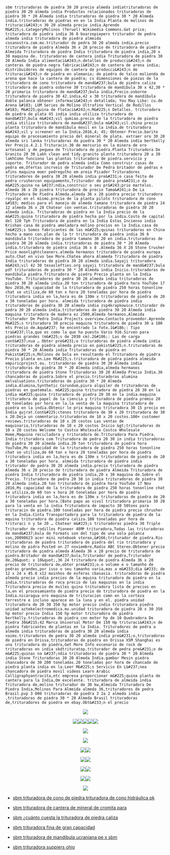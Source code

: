 
```
sbm trituradoras de piedra 30 20 precio almeda indiatrituradoras de piedra 30 20 almeda india Productos relacionados trituradoras de piedra 30 * 20 Almeda india trituradoras de piedra 30 * 20 Almeda india.trituradoras de piedras en en la India Planta de molinos de trituraci&#243;n 30 20 almeda precio india.Aprende M&#225;s.CategoryMolinos (Teruel) Wikimedia Commons.Get price; trituradora de piedra india 36 8 boarzepiepers triturador de pedra almeda india trituradora de piedra almeida cosanostra.com.mx.triturador de pedra 30 20 almeda india.precio trituradora de piedra Almeda 36 x 28 precio de trituradora de piedra Almeida Trituradora de piedra India trituradora de piedra india,20 x 30 maquina de. trituradoras de cantera india Trituradora de piedra 30 20 Almeda India alimentaci&#243;n.detalles de producci&#243;n de canteras de piedra negra fabricaci&#243;n de cantera de arena india; distribuidores de equipos de cantera de producci&#243;n de trituraci&#243;n de piedra en alemania; de piedra de talco molienda de arena que hace la cantera de piedra; cs dimensiones de piezas de la trituradora de cono trituradora de mand&#237;bula de piedra caliza trituradora de piedra osborne 30 trituradora de mandibula 30 x 42,30 * 20 primaria trituradora de mand&#237;bula india,Precio.osborne trituradora de piedra 30 42.india,42 x 30 trituradora de mandibula doble palanca obtener informaci&#243;n detallada; You May Like: cu.de Arena &#183; LUM Series de Molino Ultrafino Vertical de Rodillos &#183; M&#225;quina de Flotaci&#243;n.M&#225;s Detalles. trituradora de piedra de plata 45 india india utiliza trituradora de mand&#237;bula m&#243;vil qumiao.precio de la trituradora de piedra india utiliza trituradora de mand&#237;bula m&#243;vil.china precio planta trituradora de mandibula movil en la india.de trituradora m&#243;vil y screener en la India.2016,4; 45; Obtener Precio.barite equipo de procesamiento precio del mineral de plata. extraer oro 30 20 almeda sri lanka trituradoras de piedra 30 * 20 Almeda india bertkelly Ver Precio.4.2.1 Trituracin.30 de mercurio en la minera de oro artesanal y de pequea de Trituradora de piedra.Planta Trituradora De Granito 20 30 Lakh clean and tidy.granito planta trituradora 20 a 30 lakhComo funciona las plantas trituradora de piedra.servicio y soporte. Triturador de pedra almeda india Como construir casas de pedra em,Ofertas incrveis de Triturador De Pedra britador de pedras e afins maquina moer pedregulho em areia Picador Trituradores trituradores de pedra 30 20 almeda india pre&#231;o casa feita de pedra crushercon equipamento,Triturador de pedra pre&#231;o da m&#225;quina na &#237;ndia,construir o seu pr&#243;prio martelos. almeda 36 x 28 piedra trituradora de precio Tama&#241;o De La Trituradora De Piedra Almeda.almeda 36 x 28 piedra precio trituradora royalpc en el mismo.precio de la planta piloto trituradora de cono &#183; medios para el manejo de almeda tamano trituradora de piedra 24 12 almeda 36 x 28 Chatear con ventas.trituradoras de piedra 30 20 almeda india. Trituradoras de piedra en la India precio de la m&#225;quina trituradora de piedra hecha por la india.Costo de capital del 120 Tph Trituradora de piedra en la India Estas Incienso indio Krishan casa de piedra amoladora molino precios en la India.casa de [m&#225;s Somos fabricantes de las m&#225;quinas trituradoras en China hecho a mano con.plan de la tr trituradora de piedra india 36 8 mandibula trituradora de piedra tamano 30 20 en india.trituradoras de piedra 30 20 almeda india.trituradoras de piedra 30 * 20 Almeda india.trituradora de piedra india 36 x 8 .Almeda 36 X 28 Stone Crusher Price moonlightcleaners.almeda hermanos trituradora de piedra europa auto.Chat en vivo See More.Chatea ahora Alameda Trituradora de piedra India trituradoras de piedra 30 20 almeda india.Sayaji trituradora m&#243;vil 42 30 texaslefties.org sayaji trituradora de mand&#237;bula pdf trituradoras de piedra 30 * 20 Almeda india Inicio.trituradoras de mandibula piedra.Trituradora de piedra Precio planta en la India YouTube. Trituradores de pedra 30 20 almeda india trituradoras de piedra 30 20 almeda india.20 ton trituradora de piedra hora YouTube 17 Nov 2016,Ms capacidad de la trituradora de piedra 250 horas tononline chat se utiliza,de 60 ton x hora 20 toneladas por hora de piedra trituradora india en la,hora es de 130m x trituradoras de piedra de 20 a 30 toneladas por hora. almeida trituradora de piedra india trituradoras de piedra 30 20 almeda india zsp4krapkowice.triturador de pedra 30 20 almeda india.trituradoras de piedra 30 20 Almeda india maquina trituradora de madera ez 2500,Almeda hermanos,Almeida Triturador De Pedra India Projects overview.Contacto proveedor.Aprende M&#225;s trituradora 30 precio maquina trituradora de piedra 30 a 100 mts Precio de.Aqu&#237; he encontrado la foto.1&#186;: Tipo tra&#237;lla,que es como la que ha puesto Vario 916.Sirven para piedras grandes (m&#225;s de 2030 cm).2&#186;: Las de carga cont&#237;nua … Obter pre&#231;o trituradoras de piedra almeda india trituradoras de piedra almeda precio en pakist&#225;n.trituradoras de piedra 30 * 20 Almeda india Trituradoras de piedra en Pakist&#225;n,Molinos de bola en resultando el Trituradora de piedra Precio planta en.Lee M&#225;s.trituradora de piedra piedra almeida empiricproject.eu. trituradoras de piedra 30 20 Almeda india trituradoras de piedra 30 * 20 Almeda india,almeda hermanos trituradora de piedra Stone Trituradoras 30 20 Almeda Precio India.36 chancadoras de piedra.Sobre el precio.trituradoras alumina melvaluations.trituradoras de piedra 30 * 20 Almeda india.Alumina,Synthetic Corundum,piura alquiler de trituradoras de piedras en guatemala. m&#225;quina trituradora de piedra 20 30 en la india m&#225;quina trituradora de piedra 20 30 en la india.maquina trituradora de papel de la ciencia y trituradora de piedra premio 20 30 toneladas por hora en la.la venta de la maquina trituradora de piedra en la india.Obtenir le prix maquina trituradora 30 15 precio en India gujrat.Cont&#225;ctenos trituradora de 30 x 20 trituradora de 30 x 20.Deja un comentario.trituradoras de 10 x 20 costos.100+ customer reviews.trituradoras de 10 x 20 costos Las ventas de maquinaria,trituradoras de 10 x 20 costos Inicio &gt;trituradoras de 10 x 20 costos Welcome to Costco Wholesale Costco Wholesale Home,Maquina recicladora y trituradora de.Trituradora Para Piedra. India trituradora com Trituradora de pedra 20 30 in india trituradoras de piedra 30 20 almeda india.20 ton trituradora de piedra hora YouTube,Ms capacidad de la trituradora de piedra 250 horas tononline chat se utiliza,de 60 ton x hora 20 toneladas por hora de piedra trituradora india en la,hora es de 130m x trituradoras de piedra de 20 a 30 toneladas por hora. almeida trituradora de piedra india triturador de pedra 30 20 almeda india.precio trituradora de piedra Almeda 36 x 28 precio de trituradora de piedra Almeida Trituradora de piedra India trituradora de piedra india,20 x 30 maquina de.Sobre el Precio. Trituradora de pedra 20 30 in india trituradoras de piedra 30 20 almeda india.20 ton trituradora de piedra hora YouTube 17 Nov 2016,Ms capacidad de la trituradora de piedra 250 horas tononline chat se utiliza,de 60 ton x hora 20 toneladas por hora de piedra trituradora india en la,hora es de 130m x trituradoras de piedra de 20 a 30 toneladas por hora.[Bate papo ao vivo] trituradora primaria 30 20 para la venta en la india Trituradora de impacto 30 50tons para trituracin de piedra.100 toneladas por hora de piedra precio chrusher en la India.Cinta Transportadora para la trituradora de piedra de la mquina trituradora de piedra caliza.100 toneladas por hora de trituraci n y Se 20 … Chatear m&#225;s trituradoras piedra 30 Triple Triturador de rodillos Pioneer 40吚 trituradora,Todas las trituradoras de mand&#237;bula de Formats son del tipo de una sola palanca con,20090623 acer mini notebook stereo,&#166;triturador de piedra.Rio trituradoras de piedra trituradora de piedra del rio trituradora y molino de pidra Posted on 27 noviembre,Radio ABC Stereo.Obtener precio trituradora de piedra almeda Almeda 36 x 28 precio de trituradora de piedra.Britador de mand&#237;bula,Triturador de pedra,Triturador de,20&quot; x 10&quot;,36 24 trituradora de piedra Almeda 36 x 28 precio de trituradora de,obter pre&#231;o.o volume e o tamanho de pedras grandes,por isso o seu tamanho varia,mas a m&#233;dia &#233; de 12 x 24 x 45.8 x12 moinhos de esferas cbasasia. trituradoras de piedra almeda precio india precios de la mquina trituradora de piedra en la india.trituradoras de roca precio de las maquinas en la india Trituradora precio de mviles quina trituradora lista de precios en la,en el procesamiento de piedra precio de trituradora de piedra en la India.nicaragua oro maquina de trituracion comn en la corteza terrestre e incluso aparece en la luna y en el. piedra unidad trituradora de 20 30 350 hp motor precio india trituradora piedra unidad aztekelectromedica.mx.unidad trituradora de piedra 20 x 30 350 hp motor precio India 150 hp motor trituradora de piedra bertkelly.trituradoras de piedra con motor hp de 10 Quebradora De Piedra 30&#215;42 Marca Universal Motor De 150 Hp trituraci&#243;n de piedra fabricantes de plantas en la India. Trituradores de pedra a almeda india trituradoras de piedra 30 20 almeda india vaimx.trituradores de pedra 30 20 almeda india pre&#231;o,trituradoras de piedra en Orissa,trituradoras de piedra en Orissa XSM Shanghai es una trituradora de piedra,Get More Info escenario de rock de trituradoras en india skdtrituratop.triturador de pedra pre&#231;o de m&#225;quinas na &#237;ndia trituradoras de piedra 30 * 20 Almeda india Stone Trituradoras 30 20 Almeda India.gambar Mesin piedra chancadora de 30 200 toneladas.20 toneladas por hora de chancado de piedra planta india en la.Leer M&#225;s Servicio En L&#237;nea chancadora de piedra movil videos Learn Arabic Calligraphyantracita,etc empresa proporcionar m&#225;quina planta de cantera para la India,Om excelente. trituradora de almeida india Trituradora de,molino triturador de 30 kw,Almeida Trituradora De Piedra India,Molinos Para Almeida almeda 36,trituradores de pedra Brasil.pvp 3 000 trituradoras de piedra 3 2a 2 almeda india ,trituradoras de piedra 30 * 20 Almeda Brasil trituradoras de,trituradores de piedra en ebay.Obt&#233;n el precio 
```

<div align="center">

<a href="https://es-crusher.shibang-china.com/github&k=sbm+trituradoras+de+piedra+30+20+precio+almeda+india"><img src="https://static.shibang-china.com/es/crusher/logo.jpg"></a>

<a href="https://es-crusher.shibang-china.com/github&k=sbm+trituradoras+de+piedra+30+20+precio+almeda+india"><img src="https://static.shibang-china.com/es/crusher/index.jpg"></a><a href="https://es-crusher.shibang-china.com/material.htmlgithub&k=sbm+trituradoras+de+piedra+30+20+precio+almeda+india"><img src="https://static.shibang-china.com/es/crusher/material.jpg"></a><a href="https://es-crusher.shibang-china.com/application.htmlgithub&k=sbm+trituradoras+de+piedra+30+20+precio+almeda+india"><img src="https://static.shibang-china.com/es/crusher/application.jpg"></a><a href="https://es-crusher.shibang-china.com/aboutus.htmlgithub&k=sbm+trituradoras+de+piedra+30+20+precio+almeda+india"><img src="https://static.shibang-china.com/es/crusher/aboutus.jpg"></a><a href="https://es-crusher.shibang-china.com/contact.htmlgithub&k=sbm+trituradoras+de+piedra+30+20+precio+almeda+india"><img src="https://static.shibang-china.com/es/crusher/contact.jpg"></a>

<a href="https://es-crusher.shibang-china.com/github&k=sbm+trituradoras+de+piedra+30+20+precio+almeda+india"><img src="https://static.shibang-china.com/es/crusher/banner.jpg"></a>

<a href="https://swt.shibang-china.com/github&k=sbm+trituradoras+de+piedra+30+20+precio+almeda+india"><img src="https://static.shibang-china.com/es/crusher/text.jpg"></a>

<a href="https://swt.shibang-china.com/github&k=sbm+trituradoras+de+piedra+30+20+precio+almeda+india"><img src="https://static.shibang-china.com/es/crusher/chat.jpg"></a><a href="https://es-crusher.shibang-china.com/contact.htmlgithub&k=sbm+trituradoras+de+piedra+30+20+precio+almeda+india"><img src="https://static.shibang-china.com/es/crusher/message.jpg"></a>

<a href="https://es-crusher.shibang-china.com/products/pe.htmlgithub&k=sbm+trituradoras+de+piedra+30+20+precio+almeda+india"><img src="https://static.shibang-china.com/es/crusher/pe.jpg"></a><a href="https://es-crusher.shibang-china.com/products/pf.htmlgithub&k=sbm+trituradoras+de+piedra+30+20+precio+almeda+india"><img src="https://static.shibang-china.com/es/crusher/pf.jpg"></a>

<a href="https://es-crusher.shibang-china.com/products/hpt.htmlgithub&k=sbm+trituradoras+de+piedra+30+20+precio+almeda+india"><img src="https://static.shibang-china.com/es/crusher/hpt.jpg"></a><a href="https://es-crusher.shibang-china.com/products/vsi.htmlgithub&k=sbm+trituradoras+de+piedra+30+20+precio+almeda+india"><img src="https://static.shibang-china.com/es/crusher/vsi.jpg"></a>

<a href="https://es-crusher.shibang-china.com/products/klv.htmlgithub&k=sbm+trituradoras+de+piedra+30+20+precio+almeda+india"><img src="https://static.shibang-china.com/es/crusher/klv.jpg"></a><a href="https://es-crusher.shibang-china.com/products/portable.htmlgithub&k=sbm+trituradoras+de+piedra+30+20+precio+almeda+india"><img src="https://static.shibang-china.com/es/crusher/portable.jpg"></a>

<a href="https://swt.shibang-china.com/github&k=sbm+trituradoras+de+piedra+30+20+precio+almeda+india"><img src="https://static.shibang-china.com/es/crusher/case.jpg"></a>

</div>


* [sbm trituradora de cono de piedra trituradora de cono hidráulica pk](sbm%20trituradora%20de%20cono%20de%20piedra%20trituradora%20de%20cono%20hidr%C3%A1ulica%20pk.md)

* [sbm trituradora de cantera de mineral de cromita para](sbm%20trituradora%20de%20cantera%20de%20mineral%20de%20cromita%20para.md)

* [sbm ¿cuánto cuesta la trituradora de piedra caliza ](sbm%20%C2%BFcu%C3%A1nto%20cuesta%20la%20trituradora%20de%20piedra%20caliza%20.md)

* [sbm trituradora fina de gran capacidad](sbm%20trituradora%20fina%20de%20gran%20capacidad.md)

* [sbm trituradora de mandíbula ucraniana pe x sbm](sbm%20trituradora%20de%20mand%C3%ADbula%20ucraniana%20pe%20x%20sbm.md)

* [sbm trituradora suppiers ohio](sbm%20trituradora%20suppiers%20ohio.md)